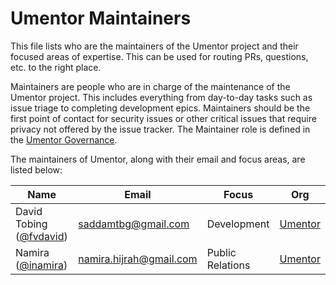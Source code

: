 # Umentor Maintainers

This file lists who are the maintainers of the Umentor project and their focused areas of expertise. This can be used for routing PRs, questions, etc. to the right place.

Maintainers are people who are in charge of the maintenance of the Umentor project. This includes everything from day-to-day tasks such as issue triage to completing development epics. Maintainers should be the first point of contact for security issues or other critical issues that require privacy not offered by the issue tracker. The Maintainer role is defined in the [Umentor Governance](https://github.com/umentor/umentor/blob/master/governance/GOVERNANCE.md).

The maintainers of Umentor, along with their email and focus areas, are listed below:

Name | Email | Focus | Org
----|---|---|---
David Tobing ([@fvdavid](https://github.com/fvdavid))| [saddamtbg@gmail.com](mailto:saddamtbg@gmail.com) | Development | [Umentor](https://umentor.js.org/)
Namira ([@inamira](https://github.com/inamira))| [namira.hijrah@gmail.com](mailto:namira.hijrah@gmail.com) | Public Relations | [Umentor](https://umentor.js.org/)
